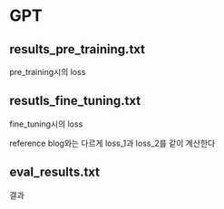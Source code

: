 # GPT

## results_pre_training.txt
pre_training시의 loss

## resutls_fine_tuning.txt
fine_tuning시의 loss

reference blog와는 다르게 loss_1과 loss_2를 같이 계산한다

## eval_results.txt
결과
